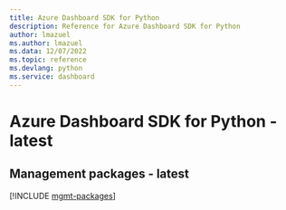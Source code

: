 ```yaml
---
title: Azure Dashboard SDK for Python
description: Reference for Azure Dashboard SDK for Python
author: lmazuel
ms.author: lmazuel
ms.data: 12/07/2022
ms.topic: reference
ms.devlang: python
ms.service: dashboard
---
```

# Azure Dashboard SDK for Python - latest

## Management packages - latest
[!INCLUDE [mgmt-packages](dashboard-mgmt-index.md)]